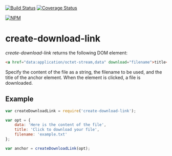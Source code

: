 [![Build Status](https://travis-ci.org/fhinkel/create-download-link.svg?branch=master)](https://travis-ci.org/fhinkel/create-download-link)
[![Coverage Status](https://coveralls.io/repos/github/fhinkel/create-download-link/badge.svg?branch=master)](https://coveralls.io/github/fhinkel/create-download-link?branch=master)

[![NPM](https://nodei.co/npm/create-download-link.png?downloads=true&downloadRank=true&stars=true)](https://nodei.co/npm/create-download-link/)
# create-download-link

*create-download-link* returns the following DOM element:
```html
<a href="data:application/octet-stream,data" download="filename">title</a>
```

Specify the content of the file as a string, the filename to be used, and
the title of the anchor element. When the element is clicked, a file is
downloaded.

## Example


```javascript
var createDownloadLink = require('create-download-link');

var opt = {
    data: 'Here is the content of the file',
    title: 'Click to download your file',
    filename: 'example.txt'
};

var anchor = createDownloadLink(opt);
```


